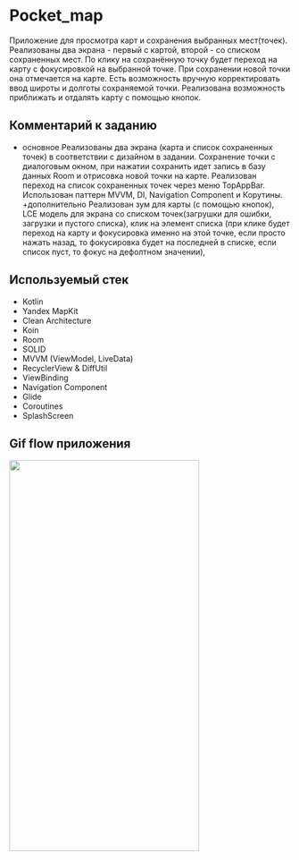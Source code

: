 # Pocket_map

Приложение для просмотра карт и сохранения выбранных мест(точек). Реализованы два экрана - первый с картой, второй - со списком сохраненных мест.
По клику на сохранённую точку будет переход на карту с фокусировкой на выбранной точке.
При сохранении новой точки она отмечается на карте. Есть возможность вручную корректировать ввод широты и долготы сохраняемой точки.
Реализована возможность приближать и отдалять карту с помощью кнопок.

## Комментарий к заданию
+ основное
Реализованы два экрана (карта и список сохраненных точек) в соответствии с дизайном в задании. Сохранение точки с диалоговым окном, при нажатии сохранить идет запись в базу данных Room
и отрисовка новой точки на карте. Реализован переход на список сохраненных точек через меню TopAppBar. Использован паттерн MVVM, DI, Navigation Component и Корутины.
+дополнительно
Реализован зум для карты (с помощью кнопок), LCE модель для экрана со списком точек(загрушки для ошибки, загрузки и пустого списка), клик на элемент списка (при клике будет переход
на карту и фокусировка именно на этой точке, если просто нажать назад, то фокусировка будет на последней в списке, если список пуст, то фокус на дефолтном значении), 

## Используемый стек

+ Kotlin
+ Yandex MapKit
+ Clean Architecture
+ Koin
+ Room
+ SOLID
+ MVVM (ViewModel, LiveData)  
+ RecyclerView & DiffUtil  
+ ViewBinding  
+ Navigation Component  
+ Glide
+ Coroutines
+ SplashScreen
  

## Gif flow приложения

<img src="https://github.com/alexxk2/Pocket_map/blob/master/app/src/main/res/drawable/flow.gif" width="340" height="699" />  <br>
